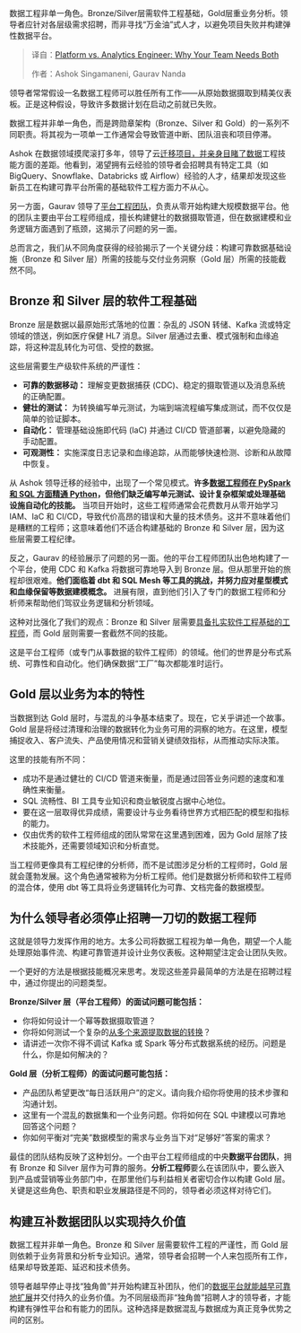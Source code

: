 <!--
title: 平台与数据分析工程师：团队为何两者都不可或缺？
cover: https://cdn.thenewstack.io/media/2025/10/316d774c-shamin-haky-rik-i9rxpao-unsplash-1-scaled.jpg
summary: 数据工程非单一角色。Bronze/Silver层需软件工程基础，Gold层重业务分析。领导者应针对各层级需求招聘，而非寻找“万金油”式人才，以避免项目失败并构建弹性数据平台。
-->

数据工程非单一角色。Bronze/Silver层需软件工程基础，Gold层重业务分析。领导者应针对各层级需求招聘，而非寻找“万金油”式人才，以避免项目失败并构建弹性数据平台。

> 译自：[Platform vs. Analytics Engineer: Why Your Team Needs Both](https://thenewstack.io/platform-vs-analytics-engineer-why-your-team-needs-both/)
> 
> 作者：Ashok Singamaneni, Gaurav Nanda

领导者常常假设一名数据工程师可以胜任所有工作——从原始数据摄取到精美仪表板。正是这种假设，导致许多数据计划在启动之前就已失败。

数据工程并非单一角色，而是跨勋章架构（Bronze、Silver 和 Gold）的一系列不同职责。将其视为一项单一工作通常会导致管道中断、团队沮丧和项目停滞。

Ashok 在数据领域摸爬滚打多年，领导了云[迁移项目，并亲身目睹了数据](https://thenewstack.io/planetplanetscale-rewind-an-undo-button-for-bad-schema-migrations/)工程技能方面的差距。他看到，渴望拥有云经验的领导者会招聘具有特定工具（如 BigQuery、Snowflake、Databricks 或 Airflow）经验的人才，结果却发现这些新员工在构建可靠平台所需的基础软件工程方面力不从心。

另一方面，Gaurav 领导了[平台工程团队](https://thenewstack.io/platform-teams-start-small-to-win-big/)，负责从零开始构建大规模数据平台。他的团队主要由平台工程师组成，擅长构建健壮的数据摄取管道，但在数据建模和业务逻辑方面遇到了瓶颈，这揭示了问题的另一面。

总而言之，我们从不同角度获得的经验揭示了一个关键分歧：构建可靠数据基础设施（Bronze 和 Silver 层）所需的技能与交付业务洞察（Gold 层）所需的技能截然不同。

## Bronze 和 Silver 层的软件工程基础

Bronze 层是数据以最原始形式落地的位置：杂乱的 JSON 转储、Kafka 流或特定领域的馈送，例如医疗保健 HL7 消息。Silver 层通过去重、模式强制和血缘追踪，将这种混乱转化为可信、受控的数据。

这些层需要生产级软件系统的严谨性：

*   **可靠的数据移动：** 理解变更数据捕获 (CDC)、稳定的摄取管道以及消息系统的正确配置。
*   **健壮的测试：** 为转换编写单元测试，为端到端流程编写集成测试，而不仅仅是简单的验证脚本。
*   **自动化：** 管理基础设施即代码 (IaC) 并通过 CI/CD 管道部署，以避免隐藏的手动配置。
*   **可观测性：** 实施深度日志记录和血缘追踪，从而能够快速检测、诊断和从故障中恢复。

从 Ashok 领导迁移的经验中，出现了一个常见模式。**许多[数据工程师在 PySpark 和 SQL 方面精通 Python](https://thenewstack.io/a-cloud-built-for-python-data-scientists-not-infrastructure-engineers/)，但他们缺乏编写单元测试、设计复杂框架或处理基础设施自动化的技能。** 当项目开始时，这些工程师通常会花费数月从零开始学习 IAM、IaC 和 CI/CD，导致代价高昂的错误和大量的技术债务。这并不意味着他们是糟糕的工程师；这意味着他们不适合构建基础的 Bronze 和 Silver 层，因为这些层需要工程纪律。

反之，Gaurav 的经验展示了问题的另一面。他的平台工程师团队出色地构建了一个平台，使用 CDC 和 Kafka 将数据可靠地导入到 Bronze 层。但从那里开始的旅程却很艰难。**他们面临着 dbt 和 SQL Mesh 等工具的挑战，并努力应对星型模式和血缘保留等数据建模概念。** 进展有限，直到他们引入了专门的数据工程师和分析师来帮助他们驾驭业务逻辑和分析领域。

这种对比强化了我们的观点：Bronze 和 Silver 层需要[具备扎实软件工程基础的工程师](https://thenewstack.io/ai-driven-software-why-a-strong-ci-cd-foundation-is-essential/)，而 Gold 层则需要一套截然不同的技能。

这是平台工程师（或专门从事数据的软件工程师）的领域。他们的世界是分布式系统、可靠性和自动化。他们确保数据“工厂”每次都能准时运行。

## Gold 层以业务为本的特性

当数据到达 Gold 层时，与混乱的斗争基本结束了。现在，它关乎讲述一个故事。Gold 层是将经过清理和治理的数据转化为业务可用的洞察的地方。在这里，模型捕捉收入、客户流失、产品使用情况和营销关键绩效指标，从而推动实际决策。

这里的技能有所不同：

*   成功不是通过健壮的 CI/CD 管道来衡量，而是通过回答业务问题的速度和准确性来衡量。
*   SQL 流畅性、BI 工具专业知识和商业敏锐度占据中心地位。
*   要在这一层取得优异成绩，需要设计与业务看待世界方式相匹配的模型和指标的能力。
*   仅由优秀的软件工程师组成的团队常常在这里遇到困难，因为 Gold 层除了技术技能外，还需要领域知识和分析直觉。

当工程师更像具有工程纪律的分析师，而不是试图涉足分析的工程师时，Gold 层就会蓬勃发展。这个角色通常被称为分析工程师。他们是数据分析师和软件工程师的混合体，使用 dbt 等工具将业务逻辑转化为可靠、文档完备的数据模型。

## 为什么领导者必须停止招聘一刀切的数据工程师

这就是领导力发挥作用的地方。太多公司将数据工程视为单一角色，期望一个人能处理原始事件流、构建可靠管道并设计业务仪表板。这种期望注定会让团队失败。

一个更好的方法是根据技能概况来思考。发现这些差异最简单的方法是在招聘过程中，通过你提出的问题类型。

**Bronze/Silver 层（平台工程师）的面试问题可能包括：**

*   你将如何设计一个幂等数据摄取管道？
*   你将如何测试一个复杂的[从多个来源提取数据的转换](https://thenewstack.io/data-commons-can-save-open-ai/)？
*   请讲述一次你不得不调试 Kafka 或 Spark 等分布式数据系统的经历。问题是什么，你是如何解决的？

**Gold 层（分析工程师）的面试问题可能包括：**

*   产品团队希望更改“每日活跃用户”的定义。请向我介绍你将使用的技术步骤和沟通计划。
*   这里有一个混乱的数据集和一个业务问题。你将如何在 SQL 中建模以可靠地回答这个问题？
*   你如何平衡对“完美”数据模型的需求与业务当下对“足够好”答案的需求？

最佳的团队结构反映了这种划分。一个由平台工程师组成的中央**数据平台团队**，拥有 Bronze 和 Silver 层作为可靠的服务。**分析工程师**要么在该团队中，要么嵌入到产品或营销等业务部门中，在那里他们与利益相关者密切合作以构建 Gold 层。关键是这些角色、职责和职业发展路径是不同的，领导者必须这样对待它们。

## 构建互补数据团队以实现持久价值

数据工程并非单一角色。Bronze 和 Silver 层需要软件工程的严谨性，而 Gold 层则依赖于业务背景和分析专业知识。通常，领导者会招聘一个人来包揽所有工作，结果却导致差距、延迟和技术债务。

领导者越早停止寻找“独角兽”并开始构建互补团队，他们的[数据平台就能越早可靠地扩展](https://thenewstack.io/scale-data-platforms-with-a-kubernetes-first-approach/)并交付持久的业务价值。为不同层级而非“独角兽”招聘人才的领导者，才能构建有弹性平台和有能力的团队。这种选择是数据混乱与数据成为真正竞争优势之间的区别。
